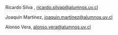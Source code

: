 Ricardo Silva , ricardo.silvap@alumnos.uv.cl

Joaquín Martínez, joaquin.martinez@alumnos.uv.cl

Alonso Vera, alonso.vera@alumnos.uv.cl
